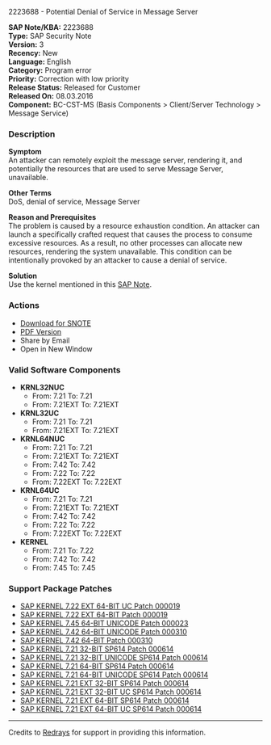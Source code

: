 2223688 - Potential Denial of Service in Message Server

**SAP Note/KBA:** 2223688  
**Type:** SAP Security Note  
**Version:** 3  
**Recency:** New  
**Language:** English  
**Category:** Program error  
**Priority:** Correction with low priority  
**Release Status:** Released for Customer  
**Released On:** 08.03.2016  
**Component:** BC-CST-MS (Basis Components > Client/Server Technology > Message Service)

### Description

**Symptom**  
An attacker can remotely exploit the message server, rendering it, and potentially the resources that are used to serve Message Server, unavailable.

**Other Terms**  
DoS, denial of service, Message Server

**Reason and Prerequisites**  
The problem is caused by a resource exhaustion condition. An attacker can launch a specifically crafted request that causes the process to consume excessive resources. As a result, no other processes can allocate new resources, rendering the system unavailable. This condition can be intentionally provoked by an attacker to cause a denial of service.

**Solution**  
Use the kernel mentioned in this [SAP Note](https://me.sap.com/notes/2223688).

### Actions
- [Download for SNOTE](https://notesdownloads.sap.com/note/0040000018176282017)
- [PDF Version](https://userapps.support.sap.com/sap/support/sfm/notes/print/0002223688?language=en-US&token=73AD6E145C0B5FC3855011E5E7B65020)
- Share by Email
- Open in New Window

### Valid Software Components

- **KRNL32NUC**
  - From: 7.21 To: 7.21
  - From: 7.21EXT To: 7.21EXT
- **KRNL32UC**
  - From: 7.21 To: 7.21
  - From: 7.21EXT To: 7.21EXT
- **KRNL64NUC**
  - From: 7.21 To: 7.21
  - From: 7.21EXT To: 7.21EXT
  - From: 7.42 To: 7.42
  - From: 7.22 To: 7.22
  - From: 7.22EXT To: 7.22EXT
- **KRNL64UC**
  - From: 7.21 To: 7.21
  - From: 7.21EXT To: 7.21EXT
  - From: 7.42 To: 7.42
  - From: 7.22 To: 7.22
  - From: 7.22EXT To: 7.22EXT
- **KERNEL**
  - From: 7.21 To: 7.22
  - From: 7.42 To: 7.42
  - From: 7.45 To: 7.45

### Support Package Patches

- [SAP KERNEL 7.22 EXT 64-BIT UC Patch 000019](https://me.sap.com/softwarecenter/template/products/_APP=00200682500000001943&_EVENT=DISPHIER&HEADER=Y&FUNCTIONBAR=N&EVENT=TREE&NE=NAVIGATE&ENR=73555000100200001798&V=MAINT)
- [SAP KERNEL 7.22 EXT 64-BIT Patch 000019](https://me.sap.com/softwarecenter/template/products/_APP=00200682500000001943&_EVENT=DISPHIER&HEADER=Y&FUNCTIONBAR=N&EVENT=TREE&NE=NAVIGATE&ENR=73555000100200001797&V=MAINT)
- [SAP KERNEL 7.45 64-BIT UNICODE Patch 000023](https://me.sap.com/softwarecenter/template/products/_APP=00200682500000001943&_EVENT=DISPHIER&HEADER=Y&FUNCTIONBAR=N&EVENT=TREE&NE=NAVIGATE&ENR=73554900100200001710&V=MAINT)
- [SAP KERNEL 7.42 64-BIT UNICODE Patch 000310](https://me.sap.com/softwarecenter/template/products/_APP=00200682500000001943&_EVENT=DISPHIER&HEADER=Y&FUNCTIONBAR=N&EVENT=TREE&NE=NAVIGATE&ENR=67837800100200025031&V=MAINT)
- [SAP KERNEL 7.42 64-BIT Patch 000310](https://me.sap.com/softwarecenter/template/products/_APP=00200682500000001943&_EVENT=DISPHIER&HEADER=Y&FUNCTIONBAR=N&EVENT=TREE&NE=NAVIGATE&ENR=67837800100200025032&V=MAINT)
- [SAP KERNEL 7.21 32-BIT SP614 Patch 000614](https://me.sap.com/softwarecenter/template/products/_APP=00200682500000001943&_EVENT=DISPHIER&HEADER=Y&FUNCTIONBAR=N&EVENT=TREE&NE=NAVIGATE&ENR=67837800100200021235&V=MAINT)
- [SAP KERNEL 7.21 32-BIT UNICODE SP614 Patch 000614](https://me.sap.com/softwarecenter/template/products/_APP=00200682500000001943&_EVENT=DISPHIER&HEADER=Y&FUNCTIONBAR=N&EVENT=TREE&NE=NAVIGATE&ENR=67837800100200021236&V=MAINT)
- [SAP KERNEL 7.21 64-BIT SP614 Patch 000614](https://me.sap.com/softwarecenter/template/products/_APP=00200682500000001943&_EVENT=DISPHIER&HEADER=Y&FUNCTIONBAR=N&EVENT=TREE&NE=NAVIGATE&ENR=67837800100200021237&V=MAINT)
- [SAP KERNEL 7.21 64-BIT UNICODE SP614 Patch 000614](https://me.sap.com/softwarecenter/template/products/_APP=00200682500000001943&_EVENT=DISPHIER&HEADER=Y&FUNCTIONBAR=N&EVENT=TREE&NE=NAVIGATE&ENR=67837800100200021238&V=MAINT)
- [SAP KERNEL 7.21 EXT 32-BIT SP614 Patch 000614](https://me.sap.com/softwarecenter/template/products/_APP=00200682500000001943&_EVENT=DISPHIER&HEADER=Y&FUNCTIONBAR=N&EVENT=TREE&NE=NAVIGATE&ENR=67837800100200021283&V=MAINT)
- [SAP KERNEL 7.21 EXT 32-BIT UC SP614 Patch 000614](https://me.sap.com/softwarecenter/template/products/_APP=00200682500000001943&_EVENT=DISPHIER&HEADER=Y&FUNCTIONBAR=N&EVENT=TREE&NE=NAVIGATE&ENR=67837800100200021284&V=MAINT)
- [SAP KERNEL 7.21 EXT 64-BIT SP614 Patch 000614](https://me.sap.com/softwarecenter/template/products/_APP=00200682500000001943&_EVENT=DISPHIER&HEADER=Y&FUNCTIONBAR=N&EVENT=TREE&NE=NAVIGATE&ENR=67837800100200021405&V=MAINT)
- [SAP KERNEL 7.21 EXT 64-BIT UC SP614 Patch 000614](https://me.sap.com/softwarecenter/template/products/_APP=00200682500000001943&_EVENT=DISPHIER&HEADER=Y&FUNCTIONBAR=N&EVENT=TREE&NE=NAVIGATE&ENR=67837800100200021406&V=MAINT)

---

Credits to [Redrays](https://redrays.io) for support in providing this information.